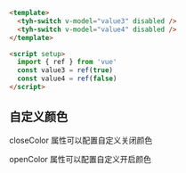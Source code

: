 ```html
<template>
  <tyh-switch v-model="value3" disabled />
  <tyh-switch v-model="value4" disabled />
</template>

<script setup>
  import { ref } from 'vue'
  const value3 = ref(true)
  const value4 = ref(false)
</script>
```

## 自定义颜色

closeColor 属性可以配置自定义关闭颜色

openColor 属性可以配置自定义开启颜色
